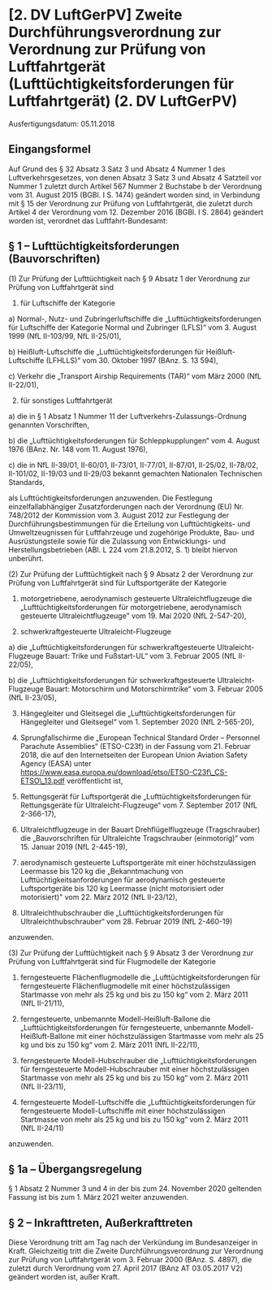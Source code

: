 # [2. DV LuftGerPV] Zweite Durchführungsverordnung zur Verordnung zur Prüfung von Luftfahrtgerät (Lufttüchtigkeitsforderungen für Luftfahrtgerät)  (2. DV LuftGerPV)

Ausfertigungsdatum: 05.11.2018

 

## Eingangsformel

Auf Grund des § 32 Absatz 3 Satz 3 und Absatz 4 Nummer 1 des Luftverkehrsgesetzes, von denen Absatz 3 Satz 3 und Absatz 4 Satzteil vor Nummer 1 zuletzt durch Artikel 567 Nummer 2 Buchstabe b der Verordnung vom 31. August 2015 (BGBl. I S. 1474) geändert worden sind, in Verbindung mit § 15 der Verordnung zur Prüfung von Luftfahrtgerät, die zuletzt durch Artikel 4 der Verordnung vom 12. Dezember 2016 (BGBl. I S. 2864) geändert worden ist, verordnet das Luftfahrt-Bundesamt:


## § 1 – Lufttüchtigkeitsforderungen (Bauvorschriften)

(1) Zur Prüfung der Lufttüchtigkeit nach § 9 Absatz 1 der Verordnung zur Prüfung von Luftfahrtgerät sind

1. für Luftschiffe der Kategorie

a) Normal-, Nutz- und Zubringerluftschiffe die „Lufttüchtigkeitsforderungen für Luftschiffe der Kategorie Normal und Zubringer (LFLS)“ vom 3. August 1999 (NfL II-103/99, NfL II-25/01),

b) Heißluft-Luftschiffe die „Lufttüchtigkeitsforderungen für Heißluft-Luftschiffe (LFHLLS)“ vom 30. Oktober 1997 (BAnz. S. 13 594),

c) Verkehr die „Transport Airship Requirements (TAR)“ vom März 2000 (NfL II-22/01),

2. für sonstiges Luftfahrtgerät

a) die in § 1 Absatz 1 Nummer 11 der Luftverkehrs-Zulassungs-Ordnung genannten Vorschriften,

b) die „Lufttüchtigkeitsforderungen für Schleppkupplungen“ vom 4. August 1976 (BAnz. Nr. 148 vom 11. August 1976),

c) die in NfL II-39/01, II-60/01, II-73/01, II-77/01, II-87/01, II-25/02, II-78/02, II-101/02, II-19/03 und II-29/03 bekannt gemachten Nationalen Technischen Standards,

als Lufttüchtigkeitsforderungen anzuwenden. Die Festlegung einzelfallabhängiger Zusatzforderungen nach der Verordnung (EU) Nr. 748/2012 der Kommission vom 3. August 2012 zur Festlegung der Durchführungsbestimmungen für die Erteilung von Lufttüchtigkeits- und Umweltzeugnissen für Luftfahrzeuge und zugehörige Produkte, Bau- und Ausrüstungsteile sowie für die Zulassung von Entwicklungs- und Herstellungsbetrieben (ABl. L 224 vom 21.8.2012, S. 1) bleibt hiervon unberührt.

(2) Zur Prüfung der Lufttüchtigkeit nach § 9 Absatz 2 der Verordnung zur Prüfung von Luftfahrtgerät sind für Luftsportgeräte der Kategorie

1. motorgetriebene, aerodynamisch gesteuerte Ultraleichtflugzeuge die „Lufttüchtigkeitsforderungen für motorgetriebene, aerodynamisch gesteuerte Ultraleichtflugzeuge" vom 19. Mai 2020 (NfL 2-547-20),

2. schwerkraftgesteuerte Ultraleicht-Flugzeuge

a) die „Lufttüchtigkeitsforderungen für schwerkraftgesteuerte Ultraleicht-Flugzeuge Bauart: Trike und Fußstart-UL“ vom 3. Februar 2005 (NfL II-22/05),

b) die „Lufttüchtigkeitsforderungen für schwerkraftgesteuerte Ultraleicht-Flugzeuge Bauart: Motorschirm und Motorschirmtrike“ vom 3. Februar 2005 (NfL II-23/05),

3. Hängegleiter und Gleitsegel die „Lufttüchtigkeitsforderungen für Hängegleiter und Gleitsegel“ vom 1. September 2020 (NfL 2-565-20),

4. Sprungfallschirme die „European Technical Standard Order – Personnel Parachute Assemblies“ (ETSO-C23f) in der Fassung vom 21. Februar 2018, die auf den Internetseiten der European Union Aviation Safety Agency (EASA) unter https://www.easa.europa.eu/download/etso/ETSO-C23f\_CS-ETSO\_13.pdf veröffentlicht ist,

5. Rettungsgerät für Luftsportgerät die „Lufttüchtigkeitsforderungen für Rettungsgeräte für Ultraleicht-Flugzeuge“ vom 7. September 2017 (NfL 2-366-17),

6. Ultraleichtflugzeuge in der Bauart Drehflügelflugzeuge (Tragschrauber) die „Bauvorschriften für Ultraleichte Tragschrauber (einmotorig)“ vom 15. Januar 2019 (NfL 2-445-19),

7. aerodynamisch gesteuerte Luftsportgeräte mit einer höchstzulässigen Leermasse bis 120 kg die „Bekanntmachung von Lufttüchtigkeitsanforderungen für aerodynamisch gesteuerte Luftsportgeräte bis 120 kg Leermasse (nicht motorisiert oder motorisiert)" vom 22. März 2012 (NfL II-23/12),

8. Ultraleichthubschrauber die „Lufttüchtigkeitsforderungen für Ultraleichthubschrauber“ vom 28. Februar 2019 (NfL 2-460-19)

anzuwenden.

(3) Zur Prüfung der Lufttüchtigkeit nach § 9 Absatz 3 der Verordnung zur Prüfung von Luftfahrtgerät sind für Flugmodelle der Kategorie

1. ferngesteuerte Flächenflugmodelle die „Lufttüchtigkeitsforderungen für ferngesteuerte Flächenflugmodelle mit einer höchstzulässigen Startmasse von mehr als 25 kg und bis zu 150 kg“ vom 2. März 2011 (NfL II-21/11),

2. ferngesteuerte, unbemannte Modell-Heißluft-Ballone die „Lufttüchtigkeitsforderungen für ferngesteuerte, unbemannte Modell-Heißluft-Ballone mit einer höchstzulässigen Startmasse vom mehr als 25 kg und bis zu 150 kg“ vom 2. März 2011 (NfL II-22/11),

3. ferngesteuerte Modell-Hubschrauber die „Lufttüchtigkeitsforderungen für ferngesteuerte Modell-Hubschrauber mit einer höchstzulässigen Startmasse von mehr als 25 kg und bis zu 150 kg“ vom 2. März 2011 (NfL II-23/11),

4. ferngesteuerte Modell-Luftschiffe die „Lufttüchtigkeitsforderungen für ferngesteuerte Modell-Luftschiffe mit einer höchstzulässigen Startmasse von mehr als 25 kg und bis zu 150 kg“ vom 2. März 2011 (NfL II-24/11)

anzuwenden.


## § 1a – Übergangsregelung

§ 1 Absatz 2 Nummer 3 und 4 in der bis zum 24. November 2020 geltenden Fassung ist bis zum 1. März 2021 weiter anzuwenden.


## § 2 – Inkrafttreten, Außerkrafttreten

Diese Verordnung tritt am Tag nach der Verkündung im Bundesanzeiger in Kraft. Gleichzeitig tritt die Zweite Durchführungsverordnung zur Verordnung zur Prüfung von Luftfahrtgerät vom 3. Februar 2000 (BAnz. S. 4897), die zuletzt durch Verordnung vom 27. April 2017 (BAnz AT 03.05.2017 V2) geändert worden ist, außer Kraft.
